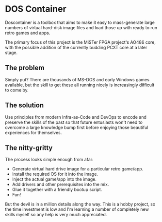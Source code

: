 # DOS Container

Doscontainer is a toolbox that aims to make it easy to mass-generate large numbers of
virtual hard-disk image files and load those up with ready to run retro games and apps.

The primary focus of this project is the MiSTer FPGA project's AO486 core, with the possible
addition of the currently budding PCXT core at a later stage.

## The problem

Simply put? There are thousands of MS-DOS and early Windows games available, but the skill
to get these all running nicely is increasingly difficult to come by.

## The solution

Use principles from modern Infra-as-Code and DevOps to encode and preserve the skills of the
past so that future entusiasts won't need to overcome a large knowledge bump first before
enjoying those beautiful experiences for themselves.

## The nitty-gritty

The process looks simple enough from afar:

  - Generate virtual hard drive image for a particular retro game/app.
  - Install the required OS for it into the image.
  - Inject the actual game/app into the image.
  - Add drivers and other prerequisites into the mix.
  - Glue it together with a friendly bootup script.
  - Fun!

But the devil is in a million details along the way. This is a hobby project, so the time
investment is low and I'm learning a number of completely new skills myself so any help
is very much appreciated.
